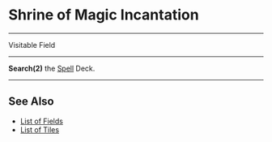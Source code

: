 # Shrine of Magic Incantation

___
Visitable Field
___
**Search(2)** the [Spell](../spells/index.md) Deck.
___


## See Also

- [List of Fields](index.md)
- [List of Tiles](../tiles/index.md)
